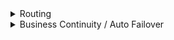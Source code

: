 <details> 
  <summary>Routing</summary>
# Traffic Manager Routing
https://docs.microsoft.com/en-us/azure/traffic-manager/traffic-manager-routing-methods
  
There are **six routing methods available**
1. Priority - use when you have 1 primary, 1 secondary location to route to
1. Weighted - load balance based on user-defined weights
1. Performance - geographic least latency / closest
1. Geographic - use for compliance w local laws
1. Multivalue - IPv4/IPv6 endpoints
1. Subnet - route specific users to specific endpoints

</details>

<details>
  <summary>Business Continuity / Auto Failover</summary>
# High Availability / DR / BC w Traffic Manager

https://docs.microsoft.com/en-us/azure/traffic-manager/traffic-manager-routing-methods#priority

Use **Priority Traffic-Routing Method**

> The Traffic Manager profile contains a prioritized list of service endpoints. **By default, Traffic Manager sends all traffic to the primary (highest-priority) endpoint** 
> **If the primary endpoint is not available, Traffic Manager routes the traffic to the second endpoint**
> If both the primary and secondary endpoints are not available, the traffic goes to the third, and so on. 
< Availability of the endpoint is based on the configured status (enabled or disabled) and the ongoing endpoint monitoring.

![x](https://docs.microsoft.com/en-us/azure/traffic-manager/media/traffic-manager-routing-methods/priority.png)
  
  
</details>  

